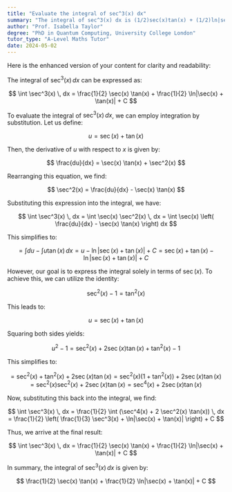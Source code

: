 ```yaml
---
title: "Evaluate the integral of sec^3(x) dx"
summary: "The integral of sec^3(x) dx is (1/2)sec(x)tan(x) + (1/2)ln|sec(x) + tan(x)| + C."
author: "Prof. Isabella Taylor"
degree: "PhD in Quantum Computing, University College London"
tutor_type: "A-Level Maths Tutor"
date: 2024-05-02
---
```


Here is the enhanced version of your content for clarity and readability:

The integral of $\sec^3(x) \, dx$ can be expressed as:

$$
\int \sec^3(x) \, dx = \frac{1}{2} \sec(x) \tan(x) + \frac{1}{2} \ln|\sec(x) + \tan(x)| + C
$$

To evaluate the integral of $\sec^3(x) \, dx$, we can employ integration by substitution. Let us define:

$$
u = \sec(x) + \tan(x)
$$

Then, the derivative of $u$ with respect to $x$ is given by:

$$
\frac{du}{dx} = \sec(x) \tan(x) + \sec^2(x)
$$

Rearranging this equation, we find:

$$
\sec^2(x) = \frac{du}{dx} - \sec(x) \tan(x)
$$

Substituting this expression into the integral, we have:

$$
\int \sec^3(x) \, dx = \int \sec(x) \sec^2(x) \, dx 
= \int \sec(x) \left( \frac{du}{dx} - \sec(x) \tan(x) \right) dx 
$$

This simplifies to:

$$
= \int du - \int u \tan(x) \, dx 
= u - \ln|\sec(x) + \tan(x)| + C 
= \sec(x) + \tan(x) - \ln|\sec(x) + \tan(x)| + C
$$

However, our goal is to express the integral solely in terms of $\sec(x)$. To achieve this, we can utilize the identity:

$$
\sec^2(x) - 1 = \tan^2(x)
$$

This leads to:

$$
u = \sec(x) + \tan(x)
$$

Squaring both sides yields:

$$
u^2 - 1 = \sec^2(x) + 2 \sec(x) \tan(x) + \tan^2(x) - 1
$$

This simplifies to:

$$
= \sec^2(x) + \tan^2(x) + 2 \sec(x) \tan(x) 
= \sec^2(x) (1 + \tan^2(x)) + 2 \sec(x) \tan(x)
= \sec^2(x) \sec^2(x) + 2 \sec(x) \tan(x)
= \sec^4(x) + 2 \sec(x) \tan(x)
$$

Now, substituting this back into the integral, we find:

$$
\int \sec^3(x) \, dx = \frac{1}{2} \int (\sec^4(x) + 2 \sec^2(x) \tan(x)) \, dx 
= \frac{1}{2} \left( \frac{1}{3} \sec^3(x) + \ln|\sec(x) + \tan(x)| \right) + C
$$

Thus, we arrive at the final result:

$$
\int \sec^3(x) \, dx = \frac{1}{2} \sec(x) \tan(x) + \frac{1}{2} \ln|\sec(x) + \tan(x)| + C
$$

In summary, the integral of $\sec^3(x) \, dx$ is given by:

$$
\frac{1}{2} \sec(x) \tan(x) + \frac{1}{2} \ln|\sec(x) + \tan(x)| + C
$$
    